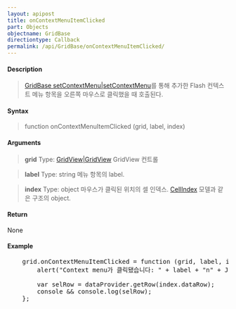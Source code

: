 ```yaml
---
layout: apipost
title: onContextMenuItemClicked
part: Objects
objectname: GridBase
directiontype: Callback
permalink: /api/GridBase/onContextMenuItemClicked/
---
```



#### Description

> [GridBase setContextMenu\|setContextMenu](/api/GridBase/)를 통해 추가한 Flash 컨텍스트 메뉴 항목을 오른쪽 마우스로 클릭했을 때 호출된다.

#### Syntax

> function onContextMenuItemClicked (grid, label, index)

#### Arguments

> **grid**
> Type: [GridView\|GridView](/api/GridBase/)
> GridView 컨트롤

> **label**
> Type: string
> 메뉴 항목의 label.

> **index**
> Type: object
> 마우스가 클릭된 위치의 셀 인덱스. [CellIndex](/api/GridBase/) 모델과 같은 구조의 object.

#### Return

None

#### Example

<pre class="prettyprint">
    grid.onContextMenuItemClicked = function (grid, label, index) {
        alert("Context menu가 클릭됐습니다: " + label + "n" + JSON.stringify(index));

        var selRow = dataProvider.getRow(index.dataRow);
        console && console.log(selRow);
    };
</pre>

